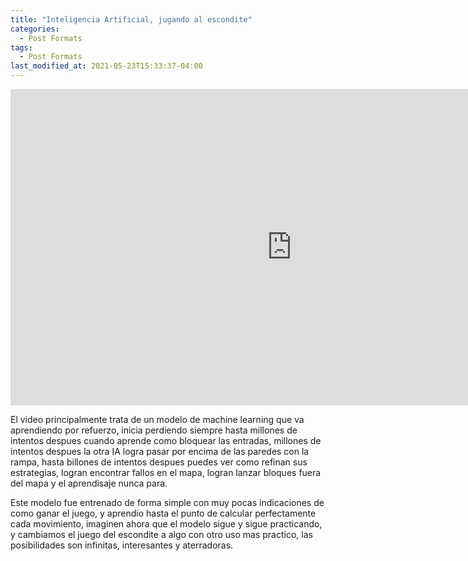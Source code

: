 ```yaml
---
title: "Inteligencia Artificial, jugando al escondite"
categories:
  - Post Formats
tags:
  - Post Formats
last_modified_at: 2021-05-23T15:33:37-04:00
---
```


<div class="embed-responsive embed-responsive-16by9">
  <iframe width="900" height="506" src="https://www.youtube.com/embed/Lu56xVlZ40M" title="YouTube video player" frameborder="0" allow="accelerometer; autoplay; clipboard-write; encrypted-media; gyroscope; picture-in-picture" allowfullscreen></iframe>
</div>

El video principalmente trata de un modelo de machine learning que va aprendiendo por refuerzo, inicia perdiendo siempre hasta millones de intentos despues cuando aprende como bloquear las entradas, millones de intentos despues la otra IA logra pasar por encima de las paredes con la rampa, hasta billones de intentos despues puedes ver como refinan sus estrategias, logran encontrar fallos en el mapa, logran lanzar bloques fuera del mapa y el aprendisaje nunca para. 

Este modelo fue entrenado de forma simple con muy pocas indicaciones de como ganar el juego, y aprendio hasta el punto de calcular perfectamente cada movimiento, imaginen ahora que el modelo sigue y sigue practicando, y cambiamos el juego del escondite a algo con otro uso mas practico, las posibilidades son infinitas, interesantes y aterradoras.
